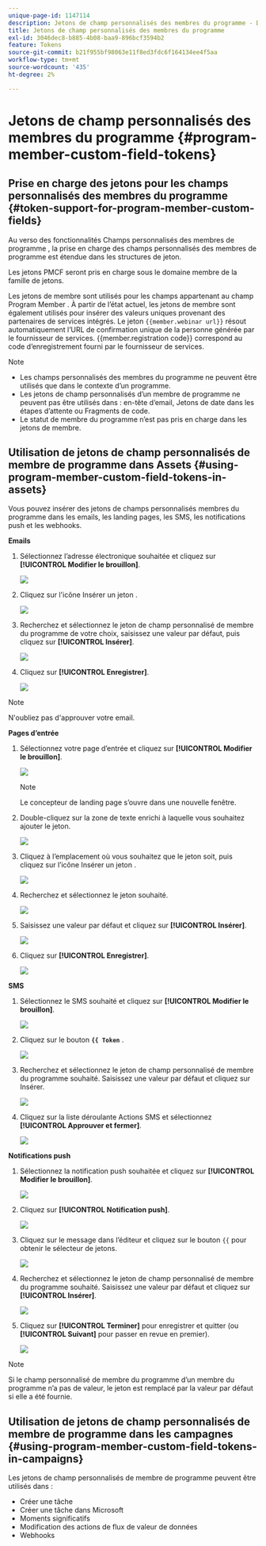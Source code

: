 ```yaml
---
unique-page-id: 1147114
description: Jetons de champ personnalisés des membres du programme - Documents Marketo - Documentation du produit
title: Jetons de champ personnalisés des membres du programme
exl-id: 3046dec8-b885-4b08-baa9-896bcf3594b2
feature: Tokens
source-git-commit: b21f955bf98063e11f8ed3fdc6f164134ee4f5aa
workflow-type: tm+mt
source-wordcount: '435'
ht-degree: 2%

---
```


# Jetons de champ personnalisés des membres du programme {#program-member-custom-field-tokens}

## Prise en charge des jetons pour les champs personnalisés des membres du programme {#token-support-for-program-member-custom-fields}

Au verso des fonctionnalités Champs personnalisés des membres de programme , la prise en charge des champs personnalisés des membres de programme est étendue dans les structures de jeton.

Les jetons PMCF seront pris en charge sous le domaine membre de la famille de jetons.

Les jetons de membre sont utilisés pour les champs appartenant au champ Program Member . À partir de l’état actuel, les jetons de membre sont également utilisés pour insérer des valeurs uniques provenant des partenaires de services intégrés. Le jeton `{{member.webinar url}}` résout automatiquement l’URL de confirmation unique de la personne générée par le fournisseur de services. {{member.registration code}} correspond au code d’enregistrement fourni par le fournisseur de services.

>[!NOTE]
>
>* Les champs personnalisés des membres du programme ne peuvent être utilisés que dans le contexte d’un programme.
>* Les jetons de champ personnalisés d’un membre de programme ne peuvent pas être utilisés dans : en-tête d’email, Jetons de date dans les étapes d’attente ou Fragments de code.
>* Le statut de membre du programme n’est pas pris en charge dans les jetons de membre.

## Utilisation de jetons de champ personnalisés de membre de programme dans Assets {#using-program-member-custom-field-tokens-in-assets}

Vous pouvez insérer des jetons de champs personnalisés membres du programme dans les emails, les landing pages, les SMS, les notifications push et les webhooks.

**Emails**

1. Sélectionnez l’adresse électronique souhaitée et cliquez sur **[!UICONTROL Modifier le brouillon]**.

   ![](assets/program-member-custom-field-tokens-1.png)

1. Cliquez sur l&#39;icône Insérer un jeton .

   ![](assets/program-member-custom-field-tokens-2.png)

1. Recherchez et sélectionnez le jeton de champ personnalisé de membre du programme de votre choix, saisissez une valeur par défaut, puis cliquez sur **[!UICONTROL Insérer]**.

   ![](assets/program-member-custom-field-tokens-3.png)

1. Cliquez sur **[!UICONTROL Enregistrer]**.

   ![](assets/program-member-custom-field-tokens-4.png)

>[!NOTE]
>
>N&#39;oubliez pas d&#39;approuver votre email.

**Pages d’entrée**

1. Sélectionnez votre page d’entrée et cliquez sur **[!UICONTROL Modifier le brouillon]**.

   ![](assets/program-member-custom-field-tokens-5.png)

   >[!NOTE]
   >
   >Le concepteur de landing page s’ouvre dans une nouvelle fenêtre.

1. Double-cliquez sur la zone de texte enrichi à laquelle vous souhaitez ajouter le jeton.

   ![](assets/program-member-custom-field-tokens-6.png)

1. Cliquez à l’emplacement où vous souhaitez que le jeton soit, puis cliquez sur l’icône Insérer un jeton .

   ![](assets/program-member-custom-field-tokens-7.png)

1. Recherchez et sélectionnez le jeton souhaité.

   ![](assets/program-member-custom-field-tokens-8.png)

1. Saisissez une valeur par défaut et cliquez sur **[!UICONTROL Insérer]**.

   ![](assets/program-member-custom-field-tokens-9.png)

1. Cliquez sur **[!UICONTROL Enregistrer]**.

   ![](assets/program-member-custom-field-tokens-10.png)

**SMS**

1. Sélectionnez le SMS souhaité et cliquez sur **[!UICONTROL Modifier le brouillon]**.

   ![](assets/program-member-custom-field-tokens-11.png)

1. Cliquez sur le bouton **`{{ Token`** .

   ![](assets/program-member-custom-field-tokens-12.png)

1. Recherchez et sélectionnez le jeton de champ personnalisé de membre du programme souhaité. Saisissez une valeur par défaut et cliquez sur Insérer.

   ![](assets/program-member-custom-field-tokens-13.png)

1. Cliquez sur la liste déroulante Actions SMS et sélectionnez **[!UICONTROL Approuver et fermer]**.

   ![](assets/program-member-custom-field-tokens-14.png)

**Notifications push**

1. Sélectionnez la notification push souhaitée et cliquez sur **[!UICONTROL Modifier le brouillon]**.

   ![](assets/program-member-custom-field-tokens-15.png)

1. Cliquez sur **[!UICONTROL Notification push]**.

   ![](assets/program-member-custom-field-tokens-16.png)

1. Cliquez sur le message dans l’éditeur et cliquez sur le bouton `{{` pour obtenir le sélecteur de jetons.

   ![](assets/program-member-custom-field-tokens-17.png)

1. Recherchez et sélectionnez le jeton de champ personnalisé de membre du programme souhaité. Saisissez une valeur par défaut et cliquez sur **[!UICONTROL Insérer]**.

   ![](assets/program-member-custom-field-tokens-18.png)

1. Cliquez sur **[!UICONTROL Terminer]** pour enregistrer et quitter (ou **[!UICONTROL Suivant]** pour passer en revue en premier).

   ![](assets/program-member-custom-field-tokens-19.png)

>[!NOTE]
>
>Si le champ personnalisé de membre du programme d’un membre du programme n’a pas de valeur, le jeton est remplacé par la valeur par défaut si elle a été fournie.

## Utilisation de jetons de champ personnalisés de membre de programme dans les campagnes {#using-program-member-custom-field-tokens-in-campaigns}

Les jetons de champ personnalisés de membre de programme peuvent être utilisés dans :

* Créer une tâche
* Créer une tâche dans Microsoft
* Moments significatifs
* Modification des actions de flux de valeur de données
* Webhooks
